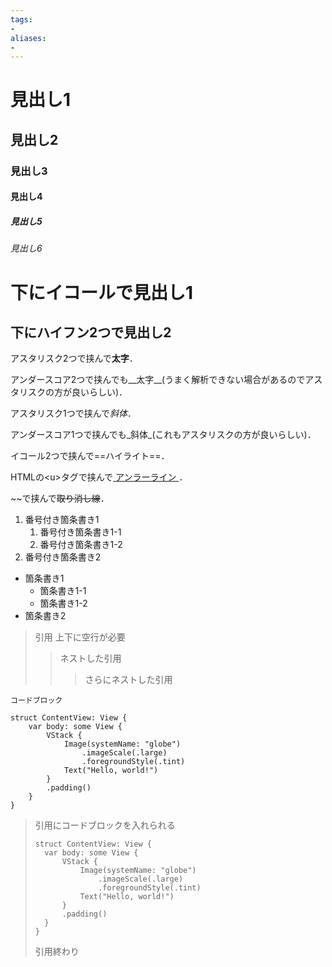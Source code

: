 ```yaml
---
tags:
-
aliases:
-
---
```


# 見出し1
## 見出し2
### 見出し3
#### 見出し4
##### 見出し5
###### 見出し6

下にイコールで見出し1
=
下にハイフン2つで見出し2
--

アスタリスク2つで挟んで**太字**．

アンダースコア2つで挟んでも__太字__(うまく解析できない場合があるのでアスタリスクの方が良いらしい)．

アスタリスク1つで挟んで*斜体*．

アンダースコア1つで挟んでも_斜体_(これもアスタリスクの方が良いらしい)．

イコール2つで挟んで==ハイライト==．

HTMLの\<u>タグで挟んで<u> アンラーライン </u> ．

\~~で挟んで~~取り消し線~~．

1. 番号付き箇条書き1
	1. 番号付き箇条書き1-1
	2. 番号付き箇条書き1-2
2. 番号付き箇条書き2

- 箇条書き1
	- 箇条書き1-1
	- 箇条書き1-2
- 箇条書き2

> 引用
> 上下に空行が必要
>> ネストした引用
>>>さらにネストした引用

```
コードブロック

struct ContentView: View {
    var body: some View {
        VStack {
            Image(systemName: "globe")
                .imageScale(.large)
                .foregroundStyle(.tint)
            Text("Hello, world!")
        }
        .padding()
    }
}
```

> 引用にコードブロックを入れられる
> ```
>struct ContentView: View {
>   var body: some View {
>       VStack {
>           Image(systemName: "globe")
>               .imageScale(.large)
>               .foregroundStyle(.tint)
>           Text("Hello, world!")
>       }
>       .padding()
>   }
>}
>```
>引用終わり